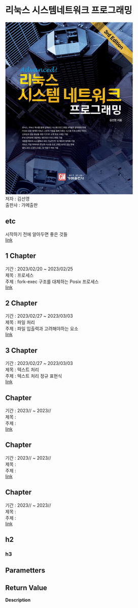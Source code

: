 # 리눅스 시스템네트워크 프로그래밍
![](img/cover.png)
</br> 저자 : 김선영
</br> 출판사 : 가메출판


## etc
시작하기 전에 알아두면 좋은 것들
</br> [link](etc.md)


## 1 Chapter
기간 : 2023/02/20 ~ 2023/02/25
</br> 제목 : 프로세스
</br> 주제 : fork-exec 구조를 대체하는 Posix 프로세스
</br> [link](week1/Chapter1%20Process.md)


## 2 Chapter
기간 : 2023/02/27 ~ 2023/03/03
</br> 제목 : 파일 처리
</br> 주제 : 파일 입출력과 고려해야하는 요소
</br> [link](week2/Chapter2%20File.md)


## 3 Chapter
기간 : 2023/02/27 ~ 2023/03/03
</br> 제목 : 텍스트 처리
</br> 주제 : 텍스트 처리 정규 표현식
</br> [link](week2/Chapter3%20TextProcessing.md)


##  Chapter
기간 : 2023// ~ 2023//
</br> 제목 : 
</br> 주제 : 
</br> [link](week/)


##  Chapter
기간 : 2023// ~ 2023//
</br> 제목 : 
</br> 주제 : 
</br> [link](week/)


##  Chapter
기간 : 2023// ~ 2023//
</br> 제목 : 
</br> 주제 : 
</br> [link](week/)







## h2  
### h3  
**Parametters**  
-   

**Return Value**  
-   

**Description**  